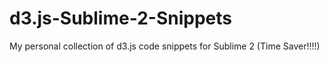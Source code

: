 d3.js-Sublime-2-Snippets
========================

My personal collection of d3.js code snippets for Sublime 2 (Time Saver!!!!)
